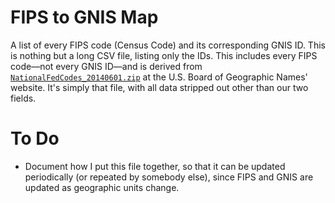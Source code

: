 # FIPS to GNIS Map

A list of every FIPS code (Census Code) and its corresponding GNIS ID. This is nothing but a long CSV file, listing only the IDs. This includes every FIPS code—not every GNIS ID—and is derived from [`NationalFedCodes_20140601.zip`](http://geonames.usgs.gov/docs/federalcodes/NationalFedCodes_20140601.zip) at the U.S. Board of Geographic Names' website. It's simply that file, with all data stripped out other than our two fields.

# To Do

* Document how I put this file together, so that it can be updated periodically (or repeated by somebody else), since FIPS and GNIS are updated as geographic units change.
